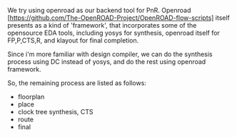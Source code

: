 We try using openroad as our backend tool for PnR.
Openroad [https://github.com/The-OpenROAD-Project/OpenROAD-flow-scripts] itself presents as a kind of 'framework',
that incorporates some of the opensource EDA tools,
including yosys for synthesis, openroad itself for FP,P,CTS,R,
and klayout for final completion.

Since i'm more familiar with design compiler, we can do the synthesis process using DC instead of yosys,
and do the rest using openroad framework.

So, the remaining process are listed as follows:

- floorplan
- place
- clock tree synthesis, CTS
- route
- final
